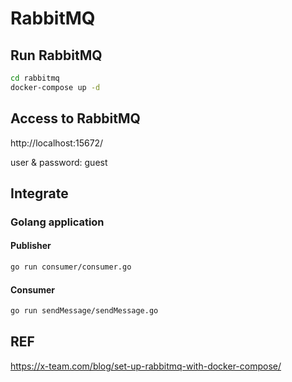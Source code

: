 # RabbitMQ

## Run RabbitMQ

```bash
cd rabbitmq
docker-compose up -d
```

## Access to RabbitMQ

http://localhost:15672/

user & password: guest

## Integrate

### Golang application

#### Publisher

```sh
go run consumer/consumer.go
```

#### Consumer

```sh
go run sendMessage/sendMessage.go
```

## REF

https://x-team.com/blog/set-up-rabbitmq-with-docker-compose/
